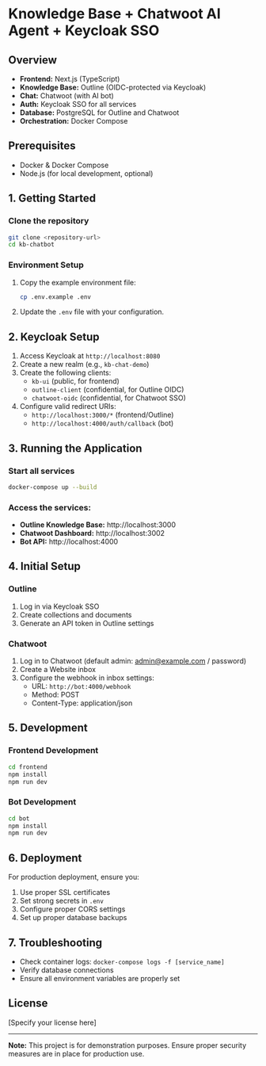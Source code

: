 # Knowledge Base + Chatwoot AI Agent + Keycloak SSO

## Overview
- **Frontend:** Next.js (TypeScript)
- **Knowledge Base:** Outline (OIDC-protected via Keycloak)
- **Chat:** Chatwoot (with AI bot)
- **Auth:** Keycloak SSO for all services
- **Database:** PostgreSQL for Outline and Chatwoot
- **Orchestration:** Docker Compose

## Prerequisites
- Docker & Docker Compose
- Node.js (for local development, optional)

## 1. Getting Started

### Clone the repository
```bash
git clone <repository-url>
cd kb-chatbot
```

### Environment Setup
1. Copy the example environment file:
   ```bash
   cp .env.example .env
   ```
2. Update the `.env` file with your configuration.

## 2. Keycloak Setup
1. Access Keycloak at `http://localhost:8080`
2. Create a new realm (e.g., `kb-chat-demo`)
3. Create the following clients:
   - `kb-ui` (public, for frontend)
   - `outline-client` (confidential, for Outline OIDC)
   - `chatwoot-oidc` (confidential, for Chatwoot SSO)
4. Configure valid redirect URIs:
   - `http://localhost:3000/*` (frontend/Outline)
   - `http://localhost:4000/auth/callback` (bot)

## 3. Running the Application

### Start all services
```bash
docker-compose up --build
```

### Access the services:
- **Outline Knowledge Base:** http://localhost:3000
- **Chatwoot Dashboard:** http://localhost:3002
- **Bot API:** http://localhost:4000

## 4. Initial Setup

### Outline
1. Log in via Keycloak SSO
2. Create collections and documents
3. Generate an API token in Outline settings

### Chatwoot
1. Log in to Chatwoot (default admin: admin@example.com / password)
2. Create a Website inbox
3. Configure the webhook in inbox settings:
   - URL: `http://bot:4000/webhook`
   - Method: POST
   - Content-Type: application/json

## 5. Development

### Frontend Development
```bash
cd frontend
npm install
npm run dev
```

### Bot Development
```bash
cd bot
npm install
npm run dev
```

## 6. Deployment
For production deployment, ensure you:
1. Use proper SSL certificates
2. Set strong secrets in `.env`
3. Configure proper CORS settings
4. Set up proper database backups

## 7. Troubleshooting
- Check container logs: `docker-compose logs -f [service_name]`
- Verify database connections
- Ensure all environment variables are properly set

## License
[Specify your license here]

---

**Note:** This project is for demonstration purposes. Ensure proper security measures are in place for production use.
